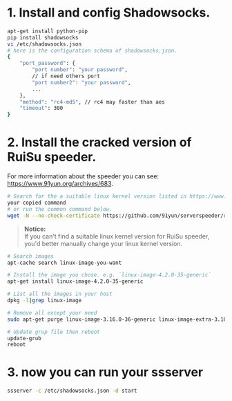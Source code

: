 # 1. Install and config Shadowsocks.
```sh
apt-get install python-pip
pip install shadowsocks
vi /etc/shadowsocks.json
# here is the configuration schema of shadowsocks.json.
{
    "port_password": {
        "port number": "your password",
        // if need others port
        "port number2": "your password", 
        ...
    },
    "method": "rc4-md5", // rc4 may faster than aes
    "timeout": 300
}
```

# 2. Install the cracked version of RuiSu speeder.
For more information about the speeder you can see: https://www.91yun.org/archives/683.
```sh
# Search for the a suitable linux kernel version listed in https://www.91yun.org/serverspeeder91yun, then copy a command.
your copied command
# or run the common command below.
wget -N --no-check-certificate https://github.com/91yun/serverspeeder/raw/master/serverspeeder.sh && bash serverspeeder.sh
```
> **Notice:**  
  If you can't find a suitable linux kernel version for RuiSu speeder, you'd better manually change your linux kernel version.
```sh
# Search images
apt-cache search linux-image-you-want

# Install the image you chose. e.g. `linux-image-4.2.0-35-generic`
apt-get install linux-image-4.2.0-35-generic

# List all the images in your host
dpkg -l|grep linux-image

# Remove all except your need
sudo apt-get purge linux-image-3.16.0-36-generic linux-image-extra-3.16.0-36-generic

# Update grup file then reboot
update-grub
reboot
```

# 3. now you can run your ssserver
```sh
ssserver -c /etc/shadowsocks.json -d start
```
